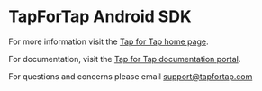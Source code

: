 # TapForTap Android SDK

For more information visit the [Tap for Tap home page](http://tapfortap.com).

For documentation, visit the [Tap for Tap documentation portal](http://tapfortap.com/documentation/Android).

For questions and concerns please email support@tapfortap.com
